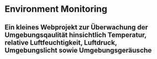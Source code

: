 # Environment Monitoring
## Ein kleines Webprojekt zur Überwachung der Umgebungsqaulität hinsichtlich Temperatur, relative Luftfeuchtigkeit, Luftdruck, Umgebungslicht sowie Umgebungsgeräusche
